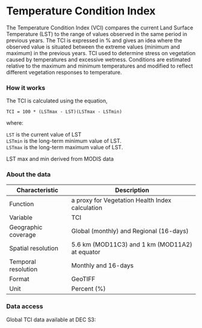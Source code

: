 # Temperature Condition Index

The Temperature Condition Index (VCI) compares the current Land Surface Temperature (LST) to the range of values observed in the same period in previous years. The TCI is expressed in % and gives an idea where the observed value is situated between the extreme values (minimum and maximum) in the previous years. TCI used to determine stress on vegetation caused by temperatures and excessive wetness. Conditions are estimated relative to the maximum and minimum temperatures and modified to reflect different vegetation responses to temperature.

### How it works

The TCI is calculated using the equation, 

`TCI = 100 * (LSTmax - LST)(LSTmax - LSTmin)`

where:

`LST` is the current value of LST<br>
`LSTmin` is the long-term minimum value of LST.<br>
`LSTmax` is the long-term maximum value of LST.

LST max and min derived from MODIS data

### About the data

| Characteristic  | Description  |
|---|---|
| Function  | a proxy for Vegetation Health Index calculation  |
| Variable  | TCI  |
| Geographic coverage  | Global (monthly) and Regional (16-days)  |
| Spatial resolution  | 5.6 km (MOD11C3) and 1 km (MOD11A2) at equator  |
| Temporal resolution  | Monthly and 16-days  |
| Format  | GeoTIFF  |
| Unit  | Percent (%)  |

### Data access

Global TCI data available at DEC S3: 